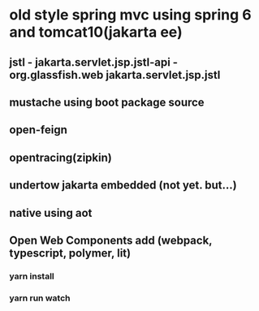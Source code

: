 # old style spring mvc using spring 6 and tomcat10(jakarta ee)
## jstl - jakarta.servlet.jsp.jstl-api - org.glassfish.web jakarta.servlet.jsp.jstl
## mustache using boot package source
## open-feign
## opentracing(zipkin)
## undertow jakarta embedded (not yet. but...)
## native using aot
## Open Web Components add (webpack, typescript, polymer, lit)
### yarn install 
### yarn run watch